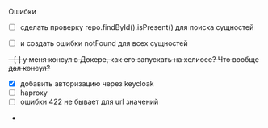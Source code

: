 Ошибки
- [ ] сделать проверку repo.findById().isPresent() для поиска сущностей
- [ ] и создать ошибки notFound для всех сущностей



~~- [ ] у меня консул в Докере, как его запускать на хелиосе? Что вообще дал консул?~~
- [x] добавить авторизацию через keycloak
- [ ] haproxy
- [ ] ошибки 422 не бывает для url значений
- 